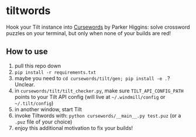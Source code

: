 # tiltwords

Hook your Tilt instance into [Cursewords](https://github.com/thisisparker/cursewords) by Parker Higgins: solve crossword puzzles on your terminal, but only when none of your builds are red!

## How to use
1. pull this repo down
2. `pip install -r requirements.txt`
3. maybe you need to `cd cursewords/tilt/gen; pip install -e .`? Unclear.
4. in `cursewords/tilt/tilt_checker.py`, make sure `TILT_API_CONFIG_PATH` points to your Tilt API config (will live at `~/.windmill/config` or `~/.tilt/config`)
5. in another window, start Tilt
6. invoke Tiltwords with: `python cursewords/__main__.py test.puz` (or a `.puz` file of your choice)
7. enjoy this additional motivation to fix your builds! 
